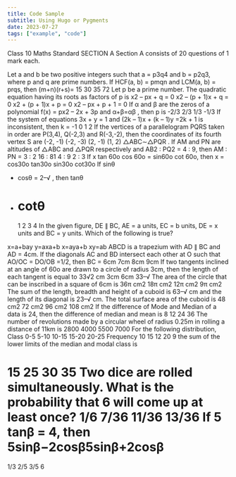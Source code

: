 ```yaml
---
title: Code Sample
subtitle: Using Hugo or Pygments
date: 2023-07-27
tags: ["example", "code"]
---
```


Class 10 Maths Standard SECTION A
Section A consists of 20 questions of 1 mark each.

Let a and b be two positive integers such that a = p3q4 and b = p2q3, where p and q are prime numbers. If HCF(a, b) = pmqn and LCM(a, b) = prqs, then (m+n)(r+s)=
15
30
35
72
Let p be a prime number. The quadratic equation having its roots as factors of p is
x2 – px + q = 0
x2 – (p + 1)x + q = 0
x2 + (p + 1)x + p = 0
x2 – px + p + 1 = 0
If α
and β
are the zeros of a polynomial f(x) = px2 – 2x + 3p and α+β=αβ
, then p is
-2/3
2/3
1/3
-1/3
If the system of equations 3x + y = 1 and (2k – 1)x + (k – 1)y =2k + 1 is inconsistent, then k =
-1
0
1
2
If the vertices of a parallelogram PQRS taken in order are P(3,4), Q(-2,3) and R(-3,-2), then the coordinates of its fourth vertex S are
(-2, -1)
(-2, -3)
(2, -1)
(1, 2)
△ABC∼△PQR
. If AM and PN are altitudes of △ABC
and △PQR
respectively and AB2 : PQ2 = 4 : 9, then AM : PN =
3 : 2
16 : 81
4 : 9
2 : 3
If x tan 60o cos 60o = sin60o cot 60o, then x =
cos30o
tan30o
sin30o
cot30o
If sinθ

- cosθ
  = 2–√
  , then tanθ
- cotθ
  =
  1
  2
  3
  4
  In the given figure, DE ∥ BC, AE = a units, EC = b units, DE = x units and BC = y units. Which of the following is true?

x=a+bay
y=axa+b
x=aya+b
xy=ab
ABCD is a trapezium with AD ∥ BC and AD = 4cm. If the diagonals AC and BD intersect each other at O such that AO/OC = DO/OB =1/2, then BC =
6cm
7cm
8cm
9cm
If two tangents inclined at an angle of 60o are drawn to a circle of radius 3cm, then the length of each tangent is equal to
33√2
cm
3cm
6cm
33–√
The area of the circle that can be inscribed in a square of 6cm is
36π
cm2
18π
cm2
12π
cm2
9π
cm2
The sum of the length, breadth and height of a cuboid is 63–√
cm and the length of its diagonal is 23–√
cm. The total surface area of the cuboid is
48 cm2
72 cm2
96 cm2
108 cm2
If the difference of Mode and Median of a data is 24, then the difference of median and mean is
8
12
24
36
The number of revolutions made by a circular wheel of radius 0.25m in rolling a distance of 11km is
2800
4000
5500
7000
For the following distribution,
Class 0-5 5-10 10-15 15-20 20-25
Frequency 10 15 12 20 9
the sum of the lower limits of the median and modal class is

15
25
30
35
Two dice are rolled simultaneously. What is the probability that 6 will come up at least once?
1/6
7/36
11/36
13/36
If 5 tanβ
= 4, then 5sinβ−2cosβ5sinβ+2cosβ
=
1/3
2/5
3/5
6
